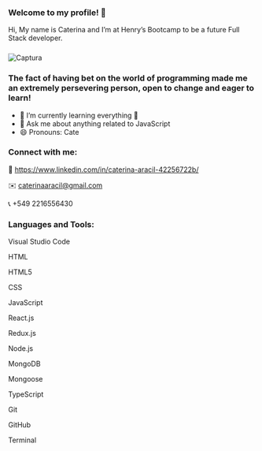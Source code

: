 ### Welcome to my profile! 👋
Hi, My name is Caterina and I’m at Henry’s Bootcamp to be a future Full Stack developer.

### 
![Captura](https://user-images.githubusercontent.com/103588103/182208869-d9889251-2e4a-4c79-8b71-2b0ced0717a4.PNG)


### The fact of having bet on the world of programming made me an extremely persevering person, open to change and eager to learn!
- 🌱 I’m currently learning everything 📖
- 💬 Ask me about anything related to JavaScript
- 😄 Pronouns: Cate


### Connect with me:
👤 https://www.linkedin.com/in/caterina-aracil-42256722b/

✉️️ caterinaaracil@gmail.com

📞 +549 2216556430 

### Languages and Tools:

Visual Studio Code

HTML

HTML5

CSS

JavaScript

React.js

Redux.js

Node.js

MongoDB

Mongoose

TypeScript

Git

GitHub

Terminal
